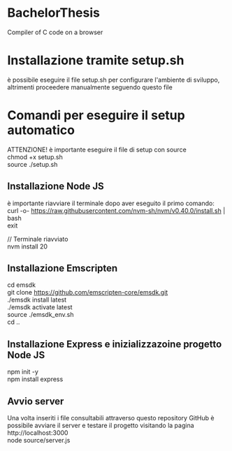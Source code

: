 # BachelorThesis
Compiler of C code on a browser

# Installazione tramite setup.sh
è possibile eseguire il file setup.sh per configurare l'ambiente di sviluppo, altrimenti proceedere manualmente seguendo questo file  

# Comandi per eseguire il setup automatico  
ATTENZIONE! è importante eseguire il file di setup con source  
chmod +x setup.sh  
source ./setup.sh  


## Installazione Node JS
è importante riavviare il terminale dopo aver eseguito il primo comando:  
curl -o- https://raw.githubusercontent.com/nvm-sh/nvm/v0.40.0/install.sh | bash  
exit  

// Terminale riavviato  
nvm install 20	  

## Installazione Emscripten
cd emsdk  
git clone https://github.com/emscripten-core/emsdk.git  
./emsdk install latest  
./emsdk activate latest  
source ./emsdk_env.sh  
cd ..

## Installazione Express e inizializzazoine progetto Node JS
npm init -y  
npm install express

## Avvio server 
Una volta inseriti i file consultabili attraverso questo repository GitHub è possibile avviare il server e testare il progetto visitando la pagina http://localhost:3000  
node source/server.js
